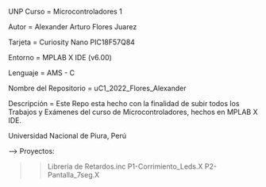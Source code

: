 UNP
Curso = Microcontroladores 1

Autor = Alexander Arturo Flores Juarez

Tarjeta = Curiosity Nano PIC18F57Q84

Entorno = MPLAB X IDE (v6.00)

Lenguaje = AMS - C

Nombre del Repositorio = uC1_2022_Flores_Alexander

Descripción = Este Repo esta hecho con la finalidad de subir todos los Trabajos y Exámenes del curso de Microcontroladores, hechos en MPLAB X IDE.

Universidad Nacional de Piura, Perú

—> Proyectos:
>>Librería de Retardos.inc
>>P1-Corrimiento_Leds.X
>>P2-Pantalla_7seg.X
